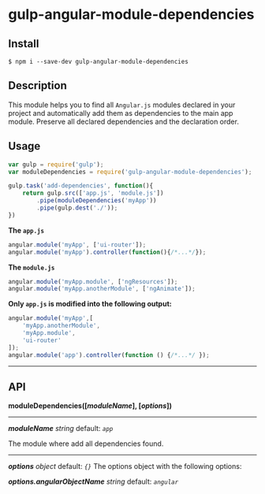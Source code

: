 # gulp-angular-module-dependencies

## Install
```
$ npm i --save-dev gulp-angular-module-dependencies
```

## Description

This module helps you to find all `Angular.js` modules declared in your project and automatically add them as dependencies to the main app module.
Preserve all declared dependencies and the declaration order.

## Usage
```javascript
var gulp = require('gulp');
var moduleDependencies = require('gulp-angular-module-dependencies');

gulp.task('add-dependencies', function(){
    return gulp.src(['app.js', 'module.js'])
        .pipe(moduleDependencies('myApp'))
        .pipe(gulp.dest('./'));
})
```

__The `app.js`__
```javascript
angular.module('myApp', ['ui-router']);
angular.module('myApp').controller(function(){/*...*/});
```

__The `module.js`__
```javascript
angular.module('myApp.module', ['ngResources']);
angular.module('myApp.anotherModule', ['ngAnimate']);
```

__Only `app.js` is modified into the following output:__
```javascript
angular.module('myApp',[
	'myApp.anotherModule',
	'myApp.module',
	'ui-router'
]);
angular.module('app').controller(function () {/*...*/ });
```

___

## API

__moduleDependencies([*moduleName*], [*options*])__

______

*__moduleName__ string*  default: _`app`_

The module where add all dependencies found.
___

*__options__ object*  default: _`{}`_
The options object with the following options:

*__options.angularObjectName__ string*  default: _`angular`_